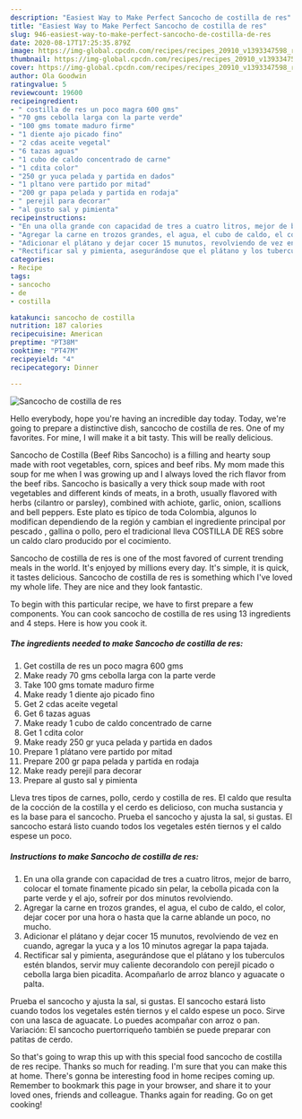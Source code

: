 ```yaml
---
description: "Easiest Way to Make Perfect Sancocho de costilla de res"
title: "Easiest Way to Make Perfect Sancocho de costilla de res"
slug: 946-easiest-way-to-make-perfect-sancocho-de-costilla-de-res
date: 2020-08-17T17:25:35.879Z
image: https://img-global.cpcdn.com/recipes/recipes_20910_v1393347598_receta_foto_00020910/751x532cq70/sancocho-de-costilla-de-res-foto-principal.jpg
thumbnail: https://img-global.cpcdn.com/recipes/recipes_20910_v1393347598_receta_foto_00020910/751x532cq70/sancocho-de-costilla-de-res-foto-principal.jpg
cover: https://img-global.cpcdn.com/recipes/recipes_20910_v1393347598_receta_foto_00020910/751x532cq70/sancocho-de-costilla-de-res-foto-principal.jpg
author: Ola Goodwin
ratingvalue: 5
reviewcount: 19600
recipeingredient:
- " costilla de res un poco magra 600 gms"
- "70 gms cebolla larga con la parte verde"
- "100 gms tomate maduro firme"
- "1 diente ajo picado fino"
- "2 cdas aceite vegetal"
- "6 tazas aguas"
- "1 cubo de caldo concentrado de carne"
- "1 cdita color"
- "250 gr yuca pelada y partida en dados"
- "1 pltano vere partido por mitad"
- "200 gr papa pelada y partida en rodaja"
- " perejil para decorar"
- "al gusto sal y pimienta"
recipeinstructions:
- "En una olla grande con capacidad de tres a cuatro litros, mejor de barro, colocar el tomate finamente picado sin pelar, la cebolla picada con la parte verde y el ajo, sofreír por dos minutos revolviendo."
- "Agregar la carne en trozos grandes, el agua, el cubo de caldo, el color, dejar cocer por una hora o hasta que la carne ablande un poco, no mucho."
- "Adicionar el plátano y dejar cocer 15 munutos, revolviendo de vez en cuando, agregar la yuca y a los 10 minutos agregar la papa tajada."
- "Rectificar sal y pimienta, asegurándose que el plátano y los tuberculos estén blandos, servir muy caliente decorandolo con perejil picado o cebolla larga bien picadita. Acompañarlo de arroz blanco y aguacate o palta."
categories:
- Recipe
tags:
- sancocho
- de
- costilla

katakunci: sancocho de costilla 
nutrition: 187 calories
recipecuisine: American
preptime: "PT38M"
cooktime: "PT47M"
recipeyield: "4"
recipecategory: Dinner

---
```



![Sancocho de costilla de res](https://img-global.cpcdn.com/recipes/recipes_20910_v1393347598_receta_foto_00020910/751x532cq70/sancocho-de-costilla-de-res-foto-principal.jpg)

Hello everybody, hope you're having an incredible day today. Today, we're going to prepare a distinctive dish, sancocho de costilla de res. One of my favorites. For mine, I will make it a bit tasty. This will be really delicious.

Sancocho de Costilla (Beef Ribs Sancocho) is a filling and hearty soup made with root vegetables, corn, spices and beef ribs. My mom made this soup for me when I was growing up and I always loved the rich flavor from the beef ribs. Sancocho is basically a very thick soup made with root vegetables and different kinds of meats, in a broth, usually flavored with herbs (cilantro or parsley), combined with achiote, garlic, onion, scallions and bell peppers. Este plato es típico de toda Colombia, algunos lo modifican dependiendo de la región y cambian el ingrediente principal por pescado , gallina o pollo, pero el tradicional lleva COSTILLA DE RES sobre un caldo claro producido por el cocimiento.

Sancocho de costilla de res is one of the most favored of current trending meals in the world. It's enjoyed by millions every day. It's simple, it is quick, it tastes delicious. Sancocho de costilla de res is something which I've loved my whole life. They are nice and they look fantastic.


To begin with this particular recipe, we have to first prepare a few components. You can cook sancocho de costilla de res using 13 ingredients and 4 steps. Here is how you cook it.

<!--inarticleads1-->

##### The ingredients needed to make Sancocho de costilla de res:

1. Get  costilla de res un poco magra 600 gms
1. Make ready 70 gms cebolla larga con la parte verde
1. Take 100 gms tomate maduro firme
1. Make ready 1 diente ajo picado fino
1. Get 2 cdas aceite vegetal
1. Get 6 tazas aguas
1. Make ready 1 cubo de caldo concentrado de carne
1. Get 1 cdita color
1. Make ready 250 gr yuca pelada y partida en dados
1. Prepare 1 plátano vere partido por mitad
1. Prepare 200 gr papa pelada y partida en rodaja
1. Make ready  perejil para decorar
1. Prepare al gusto sal y pimienta


Lleva tres tipos de carnes, pollo, cerdo y costilla de res. El caldo que resulta de la cocción de la costilla y el cerdo es delicioso, con mucha sustancia y es la base para el sancocho. Prueba el sancocho y ajusta la sal, si gustas. El sancocho estará listo cuando todos los vegetales estén tiernos y el caldo espese un poco. 

<!--inarticleads2-->

##### Instructions to make Sancocho de costilla de res:

1. En una olla grande con capacidad de tres a cuatro litros, mejor de barro, colocar el tomate finamente picado sin pelar, la cebolla picada con la parte verde y el ajo, sofreír por dos minutos revolviendo.
1. Agregar la carne en trozos grandes, el agua, el cubo de caldo, el color, dejar cocer por una hora o hasta que la carne ablande un poco, no mucho.
1. Adicionar el plátano y dejar cocer 15 munutos, revolviendo de vez en cuando, agregar la yuca y a los 10 minutos agregar la papa tajada.
1. Rectificar sal y pimienta, asegurándose que el plátano y los tuberculos estén blandos, servir muy caliente decorandolo con perejil picado o cebolla larga bien picadita. Acompañarlo de arroz blanco y aguacate o palta.


Prueba el sancocho y ajusta la sal, si gustas. El sancocho estará listo cuando todos los vegetales estén tiernos y el caldo espese un poco. Sirve con una lasca de aguacate. Lo puedes acompañar con arroz o pan. Variación: El sancocho puertorriqueño también se puede preparar con patitas de cerdo. 

So that's going to wrap this up with this special food sancocho de costilla de res recipe. Thanks so much for reading. I'm sure that you can make this at home. There's gonna be interesting food in home recipes coming up. Remember to bookmark this page in your browser, and share it to your loved ones, friends and colleague. Thanks again for reading. Go on get cooking!
